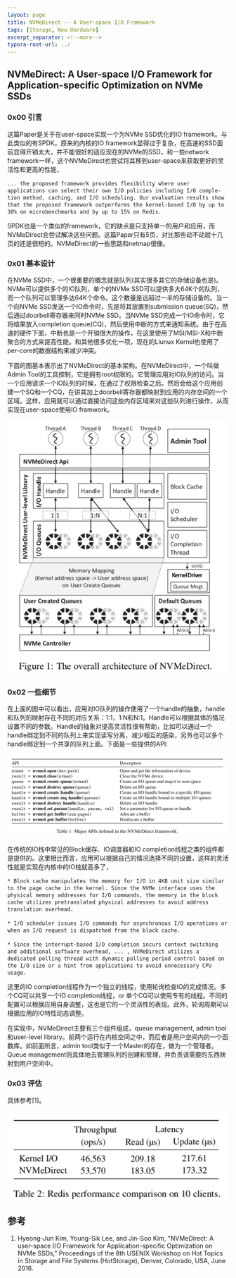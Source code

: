 ```yaml
---
layout: page
title: NVMeDirect -- A User-space I/O Framework 
tags: [Storage, New Hardware]
excerpt_separator: <!--more-->
typora-root-url: ../
---
```


## NVMeDirect: A User-space I/O Framework for Application-specific Optimization on NVMe SSDs

### 0x00 引言

  这篇Paper是关于在user-space实现一个为NVMe SSD优化的IO framework。与此类似的有SPDK。原来的内核的IO framework显得过于复杂，在高速的SSD面前显得开销太大，并不能很好的适应现在的NVMe的SSD，和一些network framework一样，这个NVMeDirect也尝试将其移到user-space来获取更好的灵活性和更高的性能，

```
... the proposed framework provides flexibility where user applications can select their own I/O policies including I/O comple- tion method, caching, and I/O scheduling. Our evaluation results show that the proposed framework outperforms the kernel-based I/O by up to 30% on microbenchmarks and by up to 15% on Redis.
```

SPDK也是一个类似的framework，它的缺点是只支持单一的用户和应用，而NVMeDirect会尝试解决这些问题。这篇Paper只有5页，对比那些动不动就十几页的还是很短的。NVMeDirect的一些思路和netmap很像。



### 0x01 基本设计

  在NVMe SSD中，一个很重要的概念就是队列(其实很多其它的存储设备也是)。NVMe可以提供多个的IO队列，单个的NVMe SSD可以提供多大64K个的队列，而一个队列可以管理多达64K个命令。这个数量是远超过一半的存储设备的。当一个向NVMe SSD发送一个IO命令时，先是将其放置到submission queue(SQ)，然后通过doorbell寄存器来同时NVMe SSD。当NVMe SSD完成一个IO命令时，它将结果放入completion queue(CQ)，然后使用中断的方式来通知系统。由于在高速的硬件下面，中断也是一个开销很大的操作，在这里使用了MSI/MSI-X和中断聚合的方式来提高性能。和其他很多优化一项，现在的Liunux Kernel也使用了per-core的数据结构来减少冲突。

 下面的图基本表示出了NVMeDirect的基本架构。在NVMeDirect中，一个叫做Admin Tool的工具控制，它是拥有root权限的。它管理应用对IO队列的访问。当一个应用请求一个IO队列的时候，在通过了权限检查之后。然后会给这个应用创建一个SQ和一个CQ，在讲其加上doorbell寄存器都映射到应用的内存空间的一个区域。这样，应用就可以通过直接访问这些内存区域来对这些队列进行操作，从而实现在user-space使用IO framwork。

 ![nvmed-arch](/assets/img/nvmed-arch.png)

### 0x02 一些细节

  在上面的图中可以看出，应用对IO队列的操作使用了一个handle的抽象，handle和队列的映射存在不同的对应关系：1:1，1:N和N:1。Handle可以根据具体的情况设置不同的参数。Handle的抽象对提高灵活性很有帮助，比如可以通过一个handle绑定到不同的队列上来实现读写分离，减少相互的感染，另外也可以多个handle绑定到一个共享的队列上面。下面是一些提供的API:

![nvmed-api](/assets/img/nvmed-api.png)

  在传统的IO栈中常见的Block缓存、IO调度器和IO completion线程之类的组件都是提供的。这里相比而言，应用可以根据自己的情况选择不同的设置，这样的灵活性就是实现在内核中的IO栈就高多了，

```
* Block cache manipulates the memory for I/O in 4KB unit size similar to the page cache in the kernel. Since the NVMe interface uses the physical memory addresses for I/O commands, the memory in the block cache utilizes pretranslated physical addresses to avoid address translation overhead. 

* I/O scheduler issues I/O commands for asynchronous I/O operations or when an I/O request is dispatched from the block cache. 

* Since the interrupt-based I/O completion incurs context switching and additional software overhead, ... , NVMeDirect utilizes a dedicated polling thread with dynamic polling period control based on the I/O size or a hint from applications to avoid unnecessary CPU usage.
```

  这里的IO completion线程作为一个独立的线程，使用轮询检查IO的完成情况。多个CQ可以共享一个IO completion线程，or 单个CQ可以使用专有的线程。不同的配置可以根据应用自身调整，这也是它的一个灵活性的表现。此外，轮询周期可以根据应用的IO特性动态调整。

 在实现中，NVMeDirect主要有三个组件组成，queue management, admin tool和user-level library。前两个运行在内核空间之中，而后者是用户空间内的一个函数库。如前面所言，admin tool类似于一个Master的存在，做为一个管理者。Queue management则具体地去管理队列的创建和管理，并负责请需要的东西映射到用户空间中。



### 0x03 评估

具体参考[1]。

![nvmed-perf](/assets/img/nvmed-perf.png)

## 参考

1. Hyeong-Jun Kim, Young-Sik Lee, and Jin-Soo Kim, "NVMeDirect: A user-space I/O Framework for Application-specific Optimization on NVMe SSDs," Proceedings of the 8th USENIX Workshop on Hot Topics in Storage and File Systems (HotStorage), Denver, Colorado, USA, June 2016.